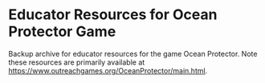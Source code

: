 # Educator Resources for Ocean Protector Game
Backup archive for educator resources for the game Ocean Protector. Note these resources are primarily available at https://www.outreachgames.org/OceanProtector/main.html. 

